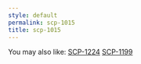 ```yaml
---
style: default
permalink: scp-1015
title: scp-1015
---
```

You may also like:
[SCP-1224](http://scp-wiki.net/scp-1224)
[SCP-1199](http://scp-wiki.net/scp-1199)